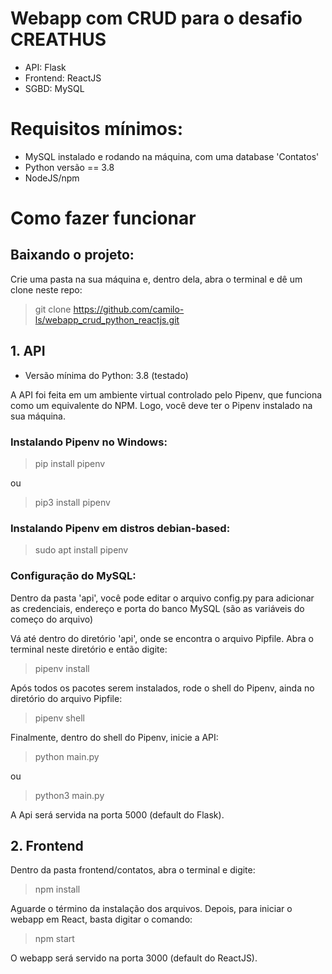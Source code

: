 # Webapp com CRUD para o desafio CREATHUS
- API: Flask
- Frontend: ReactJS
- SGBD: MySQL

# Requisitos mínimos:
* MySQL instalado e rodando na máquina, com uma database 'Contatos'
* Python versão == 3.8
* NodeJS/npm

# Como fazer funcionar

## Baixando o projeto:

Crie uma pasta na sua máquina e, dentro dela, abra o terminal e dê um clone neste repo:

> git clone https://github.com/camilo-ls/webapp_crud_python_reactjs.git

## 1. API
- Versão mínima do Python: 3.8 (testado)

A API foi feita em um ambiente virtual controlado pelo Pipenv, que funciona como um equivalente do NPM. Logo, você deve ter o Pipenv instalado na sua máquina.

### Instalando Pipenv no Windows:

> pip install pipenv

ou

> pip3 install pipenv

### Instalando Pipenv em distros debian-based:

> sudo apt install pipenv

### Configuração do MySQL:
Dentro da pasta 'api', você pode editar o arquivo config.py para adicionar as credenciais, endereço e porta do banco MySQL (são as variáveis do começo do arquivo)

Vá até dentro do diretório 'api', onde se encontra o arquivo Pipfile. Abra o terminal neste diretório e então digite:

> pipenv install

Após todos os pacotes serem instalados, rode o shell do Pipenv, ainda no diretório do arquivo Pipfile:

> pipenv shell

Finalmente, dentro do shell do Pipenv, inicie a API:

> python main.py

ou

> python3 main.py

A Api será servida na porta 5000 (default do Flask).

## 2. Frontend

Dentro da pasta frontend/contatos, abra o terminal e digite:

> npm install

Aguarde o término da instalação dos arquivos. Depois, para iniciar o webapp em React, basta digitar o comando:

> npm start

O webapp será servido na porta 3000 (default do ReactJS).

